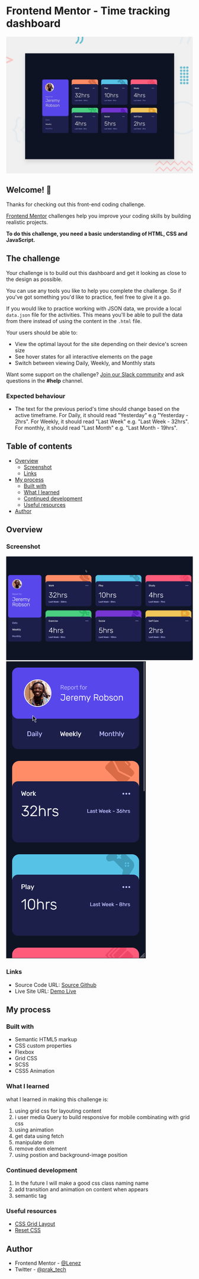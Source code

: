# Frontend Mentor - Time tracking dashboard

![Design preview for the Time tracking dashboard coding challenge](./design/desktop-preview.jpg)

## Welcome! 👋

Thanks for checking out this front-end coding challenge.

[Frontend Mentor](https://www.frontendmentor.io) challenges help you improve your coding skills by building realistic projects.

**To do this challenge, you need a basic understanding of HTML, CSS and JavaScript.**

## The challenge

Your challenge is to build out this dashboard and get it looking as close to the design as possible.

You can use any tools you like to help you complete the challenge. So if you've got something you'd like to practice, feel free to give it a go.

If you would like to practice working with JSON data, we provide a local `data.json` file for the activities. This means you'll be able to pull the data from there instead of using the content in the `.html` file.

Your users should be able to:

- View the optimal layout for the site depending on their device's screen size
- See hover states for all interactive elements on the page
- Switch between viewing Daily, Weekly, and Monthly stats

Want some support on the challenge? [Join our Slack community](https://www.frontendmentor.io/slack) and ask questions in the **#help** channel.

### Expected behaviour

- The text for the previous period's time should change based on the active timeframe. For Daily, it should read "Yesterday" e.g "Yesterday - 2hrs". For Weekly, it should read "Last Week" e.g. "Last Week - 32hrs". For monthly, it should read "Last Month" e.g. "Last Month - 19hrs".

## Table of contents

- [Overview](#overview)
  - [Screenshot](#screenshot)
  - [Links](#links)
- [My process](#my-process)
  - [Built with](#built-with)
  - [What I learned](#what-i-learned)
  - [Continued development](#continued-development)
  - [Useful resources](#useful-resources)
- [Author](#author)

## Overview

### Screenshot

![Desktop preview](./screenshoot/desktop-preview.png)
![Mobile preview](./screenshoot/mobile-preview.png)

### Links

- Source Code URL: [Source Github](https://github.com/lenez12/time-tracking-dashboard-main.git)
- Live Site URL: [Demo Live](https://lenez-time.netlify.app)

## My process

### Built with

- Semantic HTML5 markup
- CSS custom properties
- Flexbox
- Grid CSS
- SCSS
- CSS5 Animation

### What I learned

what I learned in making this challenge is:

1. using grid css for layouting content
2. i user media Query to build responsive for mobile combinating with grid css
3. using animation
4. get data using fetch
5. manipulate dom
6. remove dom element
7. using postion and background-image position

### Continued development

1. In the future I will make a good css class naming name
2. add transition and animation on content when appears
3. semantic tag

### Useful resources

- [CSS Grid Layout](https://www.w3schools.com/css/css_grid.asp)
- [Reset CSS](https://nicolas-cusan.github.io/destyle.css/)

## Author

- Frontend Mentor - [@Lenez](https://www.frontendmentor.io/profile/lenez12)
- Twitter - [@prak_tech](https://www.twitter.com/prak_tech)

